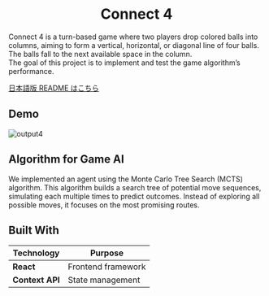 <h1 align="center">
  Connect 4
  <br>
</h1>

Connect 4 is a turn-based game where two players drop colored balls into columns, aiming to form a vertical, horizontal, or diagonal line of four balls. The balls fall to the next available space in the column.   
The goal of this project is to implement and test the game algorithm’s performance.

[日本語版 README はこちら](https://github.com/TeamE-React/connect-4/blob/main/README-ja.md)

## Demo

![output4](https://user-images.githubusercontent.com/66197642/145369246-8c00ffa9-d208-4bd7-b5e8-638a211ee43b.gif)

## Algorithm for Game AI

We implemented an agent using the Monte Carlo Tree Search (MCTS) algorithm. This algorithm builds a search tree of potential move sequences, simulating each multiple times to predict outcomes. Instead of exploring all possible moves, it focuses on the most promising routes.


## Built With

| **Technology** | **Purpose**            |
|----------------|------------------------|
| **React**      | Frontend framework     |
| **Context API**| State management       |







